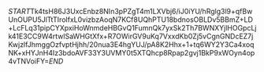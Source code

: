 $START$Tk4tsH86J3UxcEnbz8NIn3pPZgT4m1LXVbj6/iJ0iYU/hRglg3l9+qfBwUnOUPU5JlTtTIrolfxL0vizbzAoqN7KCf8UQhPTU18bdnosOBLDv5BBmZ+LD+LcFLq31pipCYXpxiHoWnmdeHBGvQ1FumnQk7yxSk2Th7BWNXYjlHOGpcLjk41E3CC9W4rtwlSaWHGtXfx+R7OWirGV9uKq7VxxdKb0Zj5vCgnGNDcEZ7jKwjzlfJhmggOzfvptHjhh/20nua3E4hgYUJ/pA8K2Hhx+1+tq6WY2Y3Ca4xoqNK+xHYJnH4Iz3bdoAVF33Y3UVMY0t5XTQhcp8Rpap2gvj1BkP9xWOyn4op4vTNVoiFY=$END$